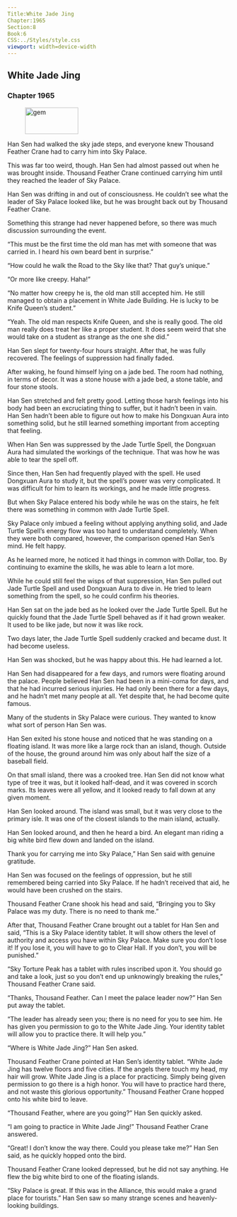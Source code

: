 ```yaml
---
Title:White Jade Jing 
Chapter:1965 
Section:8 
Book:6 
CSS:../Styles/style.css 
viewport: width=device-width
---
```

  
## White Jade Jing
### Chapter 1965
  
<figure>
	<img src="../Images/gem.gif" alt="gem" id="gem" width="120" height="60" />
</figure>
  

  
Han Sen had walked the sky jade steps, and everyone knew Thousand Feather Crane had to carry him into Sky Palace.

This was far too weird, though. Han Sen had almost passed out when he was brought inside. Thousand Feather Crane continued carrying him until they reached the leader of Sky Palace.

Han Sen was drifting in and out of consciousness. He couldn’t see what the leader of Sky Palace looked like, but he was brought back out by Thousand Feather Crane.

Something this strange had never happened before, so there was much discussion surrounding the event.

“This must be the first time the old man has met with someone that was carried in. I heard his own beard bent in surprise.”

“How could he walk the Road to the Sky like that? That guy’s unique.”

“Or more like creepy. Haha!”

“No matter how creepy he is, the old man still accepted him. He still managed to obtain a placement in White Jade Building. He is lucky to be Knife Queen’s student.”

“Yeah. The old man respects Knife Queen, and she is really good. The old man really does treat her like a proper student. It does seem weird that she would take on a student as strange as the one she did.”

Han Sen slept for twenty-four hours straight. After that, he was fully recovered. The feelings of suppression had finally faded.

After waking, he found himself lying on a jade bed. The room had nothing, in terms of decor. It was a stone house with a jade bed, a stone table, and four stone stools.

Han Sen stretched and felt pretty good. Letting those harsh feelings into his body had been an excruciating thing to suffer, but it hadn’t been in vain. Han Sen hadn’t been able to figure out how to make his Dongxuan Aura into something solid, but he still learned something important from accepting that feeling.

When Han Sen was suppressed by the Jade Turtle Spell, the Dongxuan Aura had simulated the workings of the technique. That was how he was able to tear the spell off.

Since then, Han Sen had frequently played with the spell. He used Dongxuan Aura to study it, but the spell’s power was very complicated. It was difficult for him to learn its workings, and he made little progress.

But when Sky Palace entered his body while he was on the stairs, he felt there was something in common with Jade Turtle Spell.

Sky Palace only imbued a feeling without applying anything solid, and Jade Turtle Spell’s energy flow was too hard to understand completely. When they were both compared, however, the comparison opened Han Sen’s mind. He felt happy.

As he learned more, he noticed it had things in common with Dollar, too. By continuing to examine the skills, he was able to learn a lot more.

While he could still feel the wisps of that suppression, Han Sen pulled out Jade Turtle Spell and used Dongxuan Aura to dive in. He tried to learn something from the spell, so he could confirm his theories.

Han Sen sat on the jade bed as he looked over the Jade Turtle Spell. But he quickly found that the Jade Turtle Spell behaved as if it had grown weaker. It used to be like jade, but now it was like rock.

Two days later, the Jade Turtle Spell suddenly cracked and became dust. It had become useless.

Han Sen was shocked, but he was happy about this. He had learned a lot.

Han Sen had disappeared for a few days, and rumors were floating around the palace. People believed Han Sen had been in a mini-coma for days, and that he had incurred serious injuries. He had only been there for a few days, and he hadn’t met many people at all. Yet despite that, he had become quite famous.

Many of the students in Sky Palace were curious. They wanted to know what sort of person Han Sen was.

Han Sen exited his stone house and noticed that he was standing on a floating island. It was more like a large rock than an island, though. Outside of the house, the ground around him was only about half the size of a baseball field.

On that small island, there was a crooked tree. Han Sen did not know what type of tree it was, but it looked half-dead, and it was covered in scorch marks. Its leaves were all yellow, and it looked ready to fall down at any given moment.

Han Sen looked around. The island was small, but it was very close to the primary isle. It was one of the closest islands to the main island, actually.

Han Sen looked around, and then he heard a bird. An elegant man riding a big white bird flew down and landed on the island.

Thank you for carrying me into Sky Palace,” Han Sen said with genuine gratitude.

Han Sen was focused on the feelings of oppression, but he still remembered being carried into Sky Palace. If he hadn’t received that aid, he would have been crushed on the stairs.

Thousand Feather Crane shook his head and said, “Bringing you to Sky Palace was my duty. There is no need to thank me.”

After that, Thousand Feather Crane brought out a tablet for Han Sen and said, “This is a Sky Palace identity tablet. It will show others the level of authority and access you have within Sky Palace. Make sure you don’t lose it! If you lose it, you will have to go to Clear Hall. If you don’t, you will be punished.”

“Sky Torture Peak has a tablet with rules inscribed upon it. You should go and take a look, just so you don’t end up unknowingly breaking the rules,” Thousand Feather Crane said.

“Thanks, Thousand Feather. Can I meet the palace leader now?” Han Sen put away the tablet.

“The leader has already seen you; there is no need for you to see him. He has given you permission to go to the White Jade Jing. Your identity tablet will allow you to practice there. It will help you.”

“Where is White Jade Jing?” Han Sen asked.

Thousand Feather Crane pointed at Han Sen’s identity tablet. “White Jade Jing has twelve floors and five cities. If the angels there touch my head, my hair will grow. White Jade Jing is a place for practicing. Simply being given permission to go there is a high honor. You will have to practice hard there, and not waste this glorious opportunity.” Thousand Feather Crane hopped onto his white bird to leave.

“Thousand Feather, where are you going?” Han Sen quickly asked.

“I am going to practice in White Jade Jing!” Thousand Feather Crane answered.

“Great! I don’t know the way there. Could you please take me?” Han Sen said, as he quickly hopped onto the bird.

Thousand Feather Crane looked depressed, but he did not say anything. He flew the big white bird to one of the floating islands.

“Sky Palace is great. If this was in the Alliance, this would make a grand place for tourists.” Han Sen saw so many strange scenes and heavenly-looking buildings.